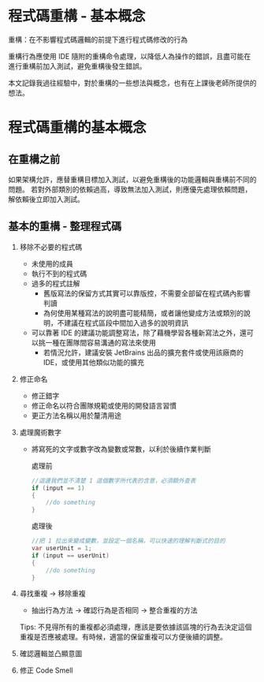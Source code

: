 # 程式碼重構 - 基本概念


重構：在不影響程式碼邏輯的前提下進行程式碼修改的行為

重構行為應使用 IDE 隨附的重構命令處理，以降低人為操作的錯誤，且盡可能在進行重構前加入測試，避免重構後發生錯誤。

本文記錄我過往經驗中，對於重構的一些想法與概念，也有在上課後老師所提供的想法。

<!--more-->

# 程式碼重構的基本概念

## 在重構之前

如果架構允許，應替重構目標加入測試，以避免重構後的功能邏輯與重構前不同的問題。
若對外部類別的依賴過高，導致無法加入測試，則應優先處理依賴問題，解依賴後立即加入測試。

## 基本的重構 - 整理程式碼

1. 移除不必要的程式碼
    * 未使用的成員
    * 執行不到的程式碼
    * 過多的程式註解
        * 舊版寫法的保留方式其實可以靠版控，不需要全部留在程式碼內影響判讀
        * 為何使用某種寫法的說明盡可能精簡，或者讓他變成方法或類別的說明，不建議在程式區段中間加入過多的說明資訊
    * 可以靠著 IDE 的建議功能調整寫法，除了藉機學習各種新寫法之外，還可以挑一種在團隊間容易溝通的寫法來使用
        * 若情況允許，建議安裝 JetBrains 出品的擴充套件或使用該廠商的 IDE，或使用其他類似功能的擴充
2. 修正命名
    * 修正錯字
    * 修正命名以符合團隊規範或使用的開發語言習慣
    * 更正方法名稱以用於釐清用途
3. 處理魔術數字
    * 將寫死的文字或數字改為變數或常數，以利於後續作業判斷

        處理前
        ```cs
        //這邊我們並不清楚 1 這個數字所代表的含意，必須額外查表
        if (input == 1)
        {
            //do something
        }
        ```
        處理後
        ```cs
        //把 1 拉出來變成變數，並設定一個名稱，可以快速的理解判斷式的目的
        var userUnit = 1;
        if (input == userUnit)
        {
            //do something
        }
        ```
4. 尋找重複 -> 移除重複
    * 抽出行為方法 -> 確認行為是否相同 -> 整合重複的方法

    Tips: 不見得所有的重複都必須處理，應該是要依據該區塊的行為去決定這個重複是否應被處理。有時候，適當的保留重複可以方便後續的調整。
5. 確認邏輯並凸顯意圖
6. 修正 Code Smell

